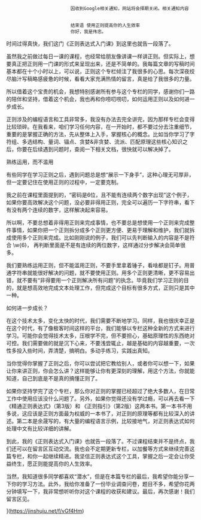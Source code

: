 
                            
                            因收到Google相关通知，网站将会择期关闭。相关通知内容
                            
                            
                            结束语 使用正则提高你的人生效率
                            你好，我是伟忠。

时间过得真快，我们这门《正则表达式入门课》到这里也就告一段落了。

虽然我之前做过每日一课的课程，也经常给朋友像讲课一样讲正则。但实际上，想要真正把正则用一门课的形式来呈现出来，还是不简单的。我每篇文章的写稿时间基本都在十个小时以上，可以说，正则这个专栏倾注了我很多的心思。每次深夜绞尽脑汁写稿略感疲惫的时候，看看大家充满热情的留言，真是给了我很多的力量。

所以借着这个宝贵的机会，我想特别感谢所有参与这个专栏的同学，感谢你们一路的陪伴和坚持，借着这个机会，我也再和你唠叨唠叨，如何运用正则以及如何进一步成长。

正则涉及的编程语言和工具非常多，我没有办法去完全讲完，因为那样专栏会变得比较琐碎。在我看来，咱们学习任何内容，在一开始时，都不要过分去注重细节，重要的是掌握正确的方法，先从整体上入手，掌握核心的概念。比如当你学习了字符组、多选结构、量词、锚点、贪婪&非贪婪、流派、匹配原理这些核心知识之后，你要在后续遇到问题时，查阅一下相关文档，很快就可以解决掉了。

熟练运用，而不滥用

有些同学在学习正则之后，遇到问题总是想“展示一下身手”，这种心理无可厚非，但一定要记住在使用正则的过程中，一定要克制。

我之前在课程里面提到的，“密码是6位，且不能有连续两个数字出现”这个例子，如果你要高效解决这个问题，没必要非得用正则，完全可以遍历一下字符串，看下有没有两个连续的数字，这样解决起来容易。

所以啊，不要总想着非得用正则来完成事情，也不要总是想使用一个正则来完成整件事情，如果你把一个正则拆分成多个正则更方便、更易于理解和维护，我们就拆成使用多个正则来完成。比如刚刚说的例子，我们可以先判断输入的内容是不是符合 \w{6}， 再判断里面是不是有连续的两位数字，这样通过分步解决会简单很多。

我们要熟练运用正则，但不能滥用正则，不要手里拿着锤子，看啥都是钉子。用普通字符串就能很好解决的问题，就不要使用正则。用多个正则更清晰，更不容易出错，就不要有“非得要用一个正则解决所有问题”的执念。毕竟我们学习正则的目的，就是想高效地完成文本处理工作，但完成这个目标有很多方式，正则只是其中一种。

如何进一步成长？

在这个技术太多，变化太快的时代，我们需要不断地学习。同样，我也很庆幸正是在这个时代，有了像极客时间这样的平台，我们能够以专栏这种全新的方式来进行学习。可能你会觉得技术太多，压根学不完，但不要担心，基础原理性的东西绝对可控。我们需要做的就是沉下心来，不要浅尝辄止，越是基础的内容越重要，一次性多投入些时间，弄清楚，搞明白。多动手练习，实践出真知。

当你觉得你掌握了正则之后，你可以尝试把它教给别人，或者你可以想一下，如果让你来讲正则，你会怎么讲？这样能够让你有更深刻的理解，用这个方法，你就能知道，自己到底是不是真的搞懂正则了。

如果你坚持学完了这个专栏，那么你对正则的掌握已经超过了绝大多数人，在日常工作中使用应该没什么问题了。另外，如果你觉得还没有学过瘾，可以再去看一下《精通正则表达式》（第3版）和 《正则指引》（第2版）这两本书。第一本书不用多说，这应该是正则方面最为权威的一本书了，对正则的原理等都有比较深入的讲述。第二本是余晟写的，有大量的编程语言示例，比较接地气，对正则表达式如何处理中文有比较详细的讲解。

到此，我的《正则表达式入门课》也就告一段落了。不过课程结束并不是终点，我们还可以在留言区互动交流。我也会不定期更新专栏，以加餐等方式来继续完善这篇专栏，和你一起继续精进。我坚信正则表达式这个工具，掌握之后一定会让你受益终生，愿正则能提高你的人生效率。

当然，我知道很多同学都喜欢“潜水”，但是在本篇专栏的最后，我希望你能分享一下你的学习方法。此外，我给你准备了一份毕业调查问卷，题目不多，希望你花两分钟填写一下，我非常想听听你对这个课程的收获和建议。最后，再次感谢！我们留言区见。

](https://jinshuju.net/f/vGf4Hm)

                        
                        
                            